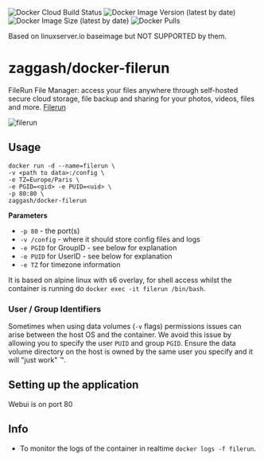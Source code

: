 ![Docker Cloud Build Status](https://img.shields.io/docker/cloud/build/zaggash/docker-filerun?label=build&logo=docker&style=for-the-badge)
![Docker Image Version (latest by date)](https://img.shields.io/docker/v/zaggash/docker-filerun?logo=docker&sort=date&style=for-the-badge)
![Docker Image Size (latest by date)](https://img.shields.io/docker/image-size/zaggash/docker-filerun?label=size&logo=docker&style=for-the-badge)
![Docker Pulls](https://img.shields.io/docker/pulls/zaggash/docker-filerun?label=pulls&logo=docker&style=for-the-badge)

Based on linuxserver.io baseimage but NOT SUPPORTED by them.

# zaggash/docker-filerun

FileRun File Manager: access your files anywhere through self-hosted secure cloud storage, file backup and sharing for your photos, videos, files and more. [Filerun](http://www.filerun.com/)

![filerun](https://www.filerun.com/images/long-logo.png)

## Usage

```
docker run -d --name=filerun \
-v <path to data>:/config \
-e TZ=Europe/Paris \
-e PGID=<gid> -e PUID=<uid> \
-p 80:80 \
zaggash/docker-filerun
```

**Parameters**

* `-p 80` - the port(s)
* `-v /config` - where it should store config files and logs
* `-e PGID` for GroupID - see below for explanation
* `-e PUID` for UserID - see below for explanation
* `-e TZ` for timezone information

It is based on alpine linux with s6 overlay, for shell access whilst the container is running do `docker exec -it filerun /bin/bash`.

### User / Group Identifiers

Sometimes when using data volumes (`-v` flags) permissions issues can arise between the host OS and the container. We avoid this issue by allowing you to specify the user `PUID` and group `PGID`. Ensure the data volume directory on the host is owned by the same user you specify and it will "just work" ™.

## Setting up the application 

Webui is on port 80

## Info

* To monitor the logs of the container in realtime `docker logs -f filerun`.
